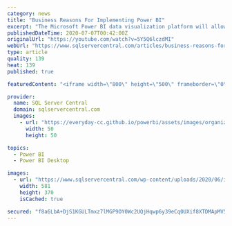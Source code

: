 ```yaml
---
category: news
title: "Business Reasons For Implementing Power BI"
excerpt: "The Microsoft Power BI data visualization platform will allow you to provide the tools and services to content authors who can easily create shared reports and data streams for end-users ..."
publishedDateTime: 2020-07-07T00:42:00Z
originalUrl: "https://youtube.com/watch?v=5Y5Q6lczdMI"
webUrl: "https://www.sqlservercentral.com/articles/business-reasons-for-implementing-power-bi"
type: article
quality: 139
heat: 139
published: true

featuredContent: "<iframe width=\"800\" height=\"500\" frameborder=\"0\" src=\"https://www.youtube.com/embed/5Y5Q6lczdMI\" allow=\"accelerometer; autoplay; encrypted-media; gyroscope; picture-in-picture\" allowfullscreen></iframe>"

provider:
  name: SQL Server Central
  domain: sqlservercentral.com
  images:
    - url: "https://everyday-cc.github.io/powerbi/assets/images/organizations/curbal.com-50x50.jpg"
      width: 50
      height: 50

topics:
  - Power BI
  - Power BI Desktop

images:
  - url: "https://www.sqlservercentral.com/wp-content/uploads/2020/06/img_5efa0adeaa99b.png"
    width: 581
    height: 370
    isCached: true

secured: "f8a6LbA+DjS1KGULTmxz7lMGP9OY0Wc2UQjHqwp6y39eCq0UXif8XTDMApMV5GtLBOLI2RuAYNJxOC3u5PiQg/fuG4BOeAxTsaOOH9Tol1zJeY379xa90Ii0KsZNoxoD7+Fjqbo7X13cJpN/gZc4jV7Atyavsi4imud0zd7ZKPQoQqbGGzoy+8gxmJa8vYrBlIHS9t8NORPKRyugexn7g8GHrlZBLIl2XOCzwjha6Prr1r3ZhmlaAG7YTdXci5MRXJhlQr624tU/KdZ5LR4Qi2ncfP+vZDxlyeXCJDIiC12CylFTY/TEPh9W4zUe1QHcKC7iOa0Kb++bXtZQqu7qNlN+wq55EDqY/jOKu0KQLcfdYeaU2Ve2eOeuo9IYUAnc/vhbS3DYVSDdKE734+72WqPL/NhzSTPdQUrNBaHAK71VtYOSU0IqXGQrLvbnfRAY;FKpB+gaAiV2fECDu1LNv5A=="
---
```


